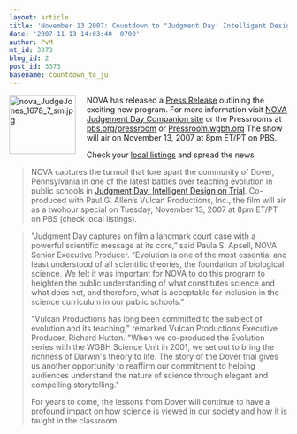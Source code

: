 ```yaml
---
layout: article
title: 'November 13 2007: Countdown to "Judgment Day: Intelligent Design on Trial"'
date: '2007-11-13 14:03:40 -0700'
author: PvM
mt_id: 3373
blog_id: 2
post_id: 3373
basename: countdown_to_ju
---
```

[<img src="http://pandasthumb.org/nova_JudgeJones_1678_7_sm-thumb-120x106.jpg" alt="nova_JudgeJones_1678_7_sm.jpg" width="120" height="106" style="float: left; margin: 0 20px 20px 0;" class="mt-image-left" />](http://pandasthumb.org/archives/nova_JudgeJones_1678_7_sm.html)NOVA has released a [Press Release](http://pressroom.wgbh.org/assets/txt/nova_11.13.07_release_1678.pdf) outlining the exciting new program. For more information visit [NOVA Judgement Day Companion site](http://www.pbs.org/nova/id) or the Pressrooms at  [pbs.org/pressroom](http://pbs.org/pressroom) or  [Pressroom.wgbh.org](http://Pressroom.wgbh.org)
The show will air on November 13, 2007 at 8pm ET/PT on PBS.

Check your [local listings](http://www.pbs.org/tvschedules/) and spread the news

> NOVA captures the turmoil that tore apart the community of Dover, Pennsylvania in one of the latest battles over teaching evolution in public schools in [Judgment Day: Intelligent Design on Trial](http://www.pbs.org/nova/id). Co-produced with Paul G. Allen’s Vulcan Productions, Inc., the film will air as a twohour special on Tuesday, November 13, 2007 at 8pm ET/PT on PBS (check local listings).

> "Judgment Day captures on film a landmark court case with a powerful scientific message at its core,” said Paula S. Apsell, NOVA Senior Executive Producer. “Evolution is one of the most essential and least understood of all scientific theories, the foundation of biological science. We felt it was important for NOVA to do this program to heighten the public understanding of what constitutes science and what does not, and therefore, what is acceptable for inclusion in the science curriculum in our public schools.” 
> 
> "Vulcan Productions has long been committed to the subject of evolution and its teaching," remarked Vulcan Productions Executive Producer, Richard Hutton. "When we co-produced the Evolution series with the WGBH Science Unit in 2001, we set out to bring the richness of Darwin's theory to life. The story of the Dover trial gives us another opportunity to reaffirm our commitment to helping audiences understand the nature of science through elegant and compelling storytelling." 
> 
> For years to come, the lessons from Dover will continue to have a profound impact on how science is viewed in our society and how it is taught in the classroom.
